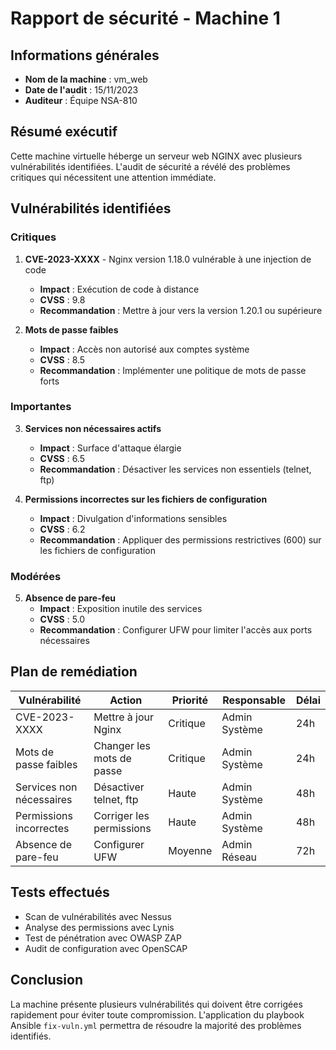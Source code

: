 # Rapport de sécurité - Machine 1

## Informations générales

- **Nom de la machine** : vm_web
- **Date de l'audit** : 15/11/2023
- **Auditeur** : Équipe NSA-810

## Résumé exécutif

Cette machine virtuelle héberge un serveur web NGINX avec plusieurs vulnérabilités identifiées. L'audit de sécurité a révélé des problèmes critiques qui nécessitent une attention immédiate.

## Vulnérabilités identifiées

### Critiques

1. **CVE-2023-XXXX** - Nginx version 1.18.0 vulnérable à une injection de code
   - **Impact** : Exécution de code à distance
   - **CVSS** : 9.8
   - **Recommandation** : Mettre à jour vers la version 1.20.1 ou supérieure

2. **Mots de passe faibles**
   - **Impact** : Accès non autorisé aux comptes système
   - **CVSS** : 8.5
   - **Recommandation** : Implémenter une politique de mots de passe forts

### Importantes

3. **Services non nécessaires actifs**
   - **Impact** : Surface d'attaque élargie
   - **CVSS** : 6.5
   - **Recommandation** : Désactiver les services non essentiels (telnet, ftp)

4. **Permissions incorrectes sur les fichiers de configuration**
   - **Impact** : Divulgation d'informations sensibles
   - **CVSS** : 6.2
   - **Recommandation** : Appliquer des permissions restrictives (600) sur les fichiers de configuration

### Modérées

5. **Absence de pare-feu**
   - **Impact** : Exposition inutile des services
   - **CVSS** : 5.0
   - **Recommandation** : Configurer UFW pour limiter l'accès aux ports nécessaires

## Plan de remédiation

| Vulnérabilité | Action | Priorité | Responsable | Délai |
|---------------|--------|----------|-------------|-------|
| CVE-2023-XXXX | Mettre à jour Nginx | Critique | Admin Système | 24h |
| Mots de passe faibles | Changer les mots de passe | Critique | Admin Système | 24h |
| Services non nécessaires | Désactiver telnet, ftp | Haute | Admin Système | 48h |
| Permissions incorrectes | Corriger les permissions | Haute | Admin Système | 48h |
| Absence de pare-feu | Configurer UFW | Moyenne | Admin Réseau | 72h |

## Tests effectués

- Scan de vulnérabilités avec Nessus
- Analyse des permissions avec Lynis
- Test de pénétration avec OWASP ZAP
- Audit de configuration avec OpenSCAP

## Conclusion

La machine présente plusieurs vulnérabilités qui doivent être corrigées rapidement pour éviter toute compromission. L'application du playbook Ansible `fix-vuln.yml` permettra de résoudre la majorité des problèmes identifiés. 